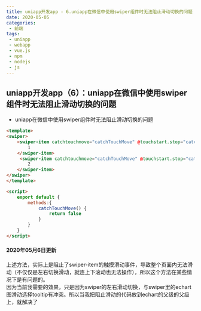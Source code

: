 ```yaml
--- 
title: uniapp开发app - 6.uniapp在微信中使用swiper组件时无法阻止滑动切换的问题
date: 2020-05-05
categories: 
 - 前端
tags: 
 - uniapp
 - webapp
 - vue.js
 - npm
 - nodejs
 - js
---
```


## uniapp开发app（6）：uniapp在微信中使用swiper组件时无法阻止滑动切换的问题

* uniapp在微信中使用swiper组件时无法阻止滑动切换的问题
```html
<template>
<swiper>
    <swiper-item catchtouchmove="catchTouchMove" @touchstart.stop="catchTouchMove">
        1
    </swiper-item>
     <swiper-item catchtouchmove="catchTouchMove" @touchstart.stop="catchTouchMove">
        2
    </swiper-item>
</swiper>
</template>

<script>
    export default {
        methods:{
            catchTouchMove() {
			    return false
		    }
        }
    }
</script>
```

#### 2020年05月6日更新
上述方法，实际上是阻止了swiper-item的触摸滑动事件，导致整个页面内无法滑动（不仅仅是左右切换滑动，就连上下滚动也无法操作），所以这个方法在某些情况下是有问题的。<br>
因为当前我需要的效果，只是因为swiper的左右滑动切换，与swiper里的echart图滑动选择tooltip有冲突。所以当我把阻止滑动的代码放到echart的父级的父级上，就解决了





